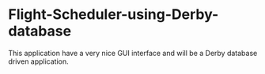 # Flight-Scheduler-using-Derby-database
This application have a very nice GUI interface and will be a Derby database driven application.
